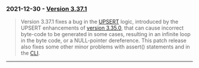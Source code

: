 ### 2021\-12\-30 \- [Version 3\.37\.1](releaselog/3_37_1.html)


> Version 3\.37\.1 fixes a bug in the [UPSERT](lang_upsert.html) logic, introduced by
> the UPSERT enhancements of [version 3\.35\.0](releaselog/3_35_0.html), that can cause
> incorrect byte\-code to be generated in some cases, resulting
> in an infinite loop in the byte code, or a NULL\-pointer dereference.
> This patch release also fixes some other minor problems with
> assert() statements and in the [CLI](cli.html).



---


